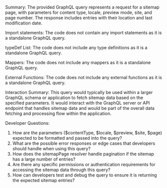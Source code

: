 Summary:
The provided GraphQL query represents a request for a sitemap page, with parameters for content type, locale, preview mode, site, and page number. The response includes entries with their location and last modification date.

Import statements:
The code does not contain any import statements as it is a standalone GraphQL query.

typeDef List:
The code does not include any type definitions as it is a standalone GraphQL query.

Mappers:
The code does not include any mappers as it is a standalone GraphQL query.

External Functions:
The code does not include any external functions as it is a standalone GraphQL query.

Interaction Summary:
This query would typically be used within a larger GraphQL schema or application to fetch sitemap data based on the specified parameters. It would interact with the GraphQL server or API endpoint that handles sitemap data and would be part of the overall data fetching and processing flow within the application.

Developer Questions:
1. How are the parameters ($contentType, $locale, $preview, $site, $page) expected to be formatted and passed into the query?
2. What are the possible error responses or edge cases that developers should handle when using this query?
3. How does the sitemapPage resolver handle pagination if the sitemap has a large number of entries?
4. Are there any specific permissions or authentication requirements for accessing the sitemap data through this query?
5. How can developers test and debug the query to ensure it is returning the expected sitemap entries?